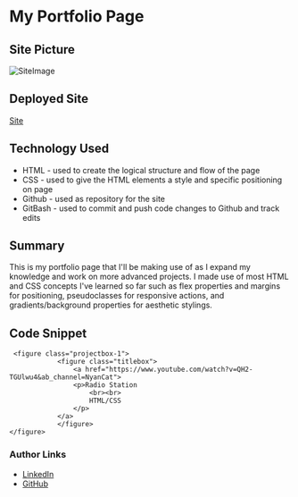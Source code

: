 # My Portfolio Page

## Site Picture
![SiteImage](portfolio-hw2.png)

## Deployed Site
[Site](https://markosanchez800.github.io/portfolio-hw2/)

## Technology Used
- HTML - used to create the logical structure and flow of the page
- CSS - used to give the HTML elements a style and specific positioning on page
- Github - used as repository for the site
- GitBash - used to commit and push code changes to Github and track edits

## Summary
This is my portfolio page that I'll be making use of as I expand my knowledge and work on more advanced projects.  I made use of most HTML and CSS concepts I've learned so far such as flex properties and margins for positioning, pseudoclasses for responsive actions, and gradients/background properties for aesthetic stylings.

## Code Snippet

     <figure class="projectbox-1">
                <figure class="titlebox">
                    <a href="https://www.youtube.com/watch?v=QH2-TGUlwu4&ab_channel=NyanCat">
                    <p>Radio Station
                        <br><br>
                        HTML/CSS
                    </p>
                </a>
                </figure>
    </figure>


### Author Links
- [LinkedIn](https://www.linkedin.com/in/marko-sanchez-800)
- [GitHub](https://github.com/markosanchez800)
